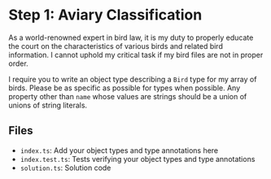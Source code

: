 # Step 1: Aviary Classification

As a world-renowned expert in bird law, it is my duty to properly educate the court on the characteristics of various birds and related bird information.
I cannot uphold my critical task if my bird files are not in proper order.

I require you to write an object type describing a `Bird` type for my array of birds.
Please be as specific as possible for types when possible.
Any property other than `name` whose values are strings should be a union of unions of string literals.

## Files

- `index.ts`: Add your object types and type annotations here
- `index.test.ts`: Tests verifying your object types and type annotations
- `solution.ts`: Solution code
